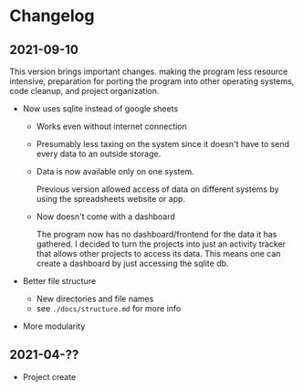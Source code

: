 Changelog
=========

## 2021-09-10

This version brings important changes.  making the program less
resource intensive, preparation for porting the program into other operating 
systems, code cleanup, and project organization. 

- Now uses sqlite instead of google sheets

    - Works even without internet connection
    - Presumably less taxing on the system since it doesn't have to send every
    data to an outside storage. 
    - Data is now available only on one system. 

        Previous version allowed
        access of data on different systems by using the  spreadsheets 
        website or app.

    - Now doesn't come with a dashboard 

        The program now has no dashboard/frontend for the data it has 
        gathered. I decided to turn the projects into just an
        activity tracker that allows other projects to access its data. This
        means one can create a dashboard by just accessing the sqlite db.

- Better file structure 

    - New directories and file names 
    - see `./docs/structure.md` for more info

- More modularity 

## 2021-04-??

- Project create 
